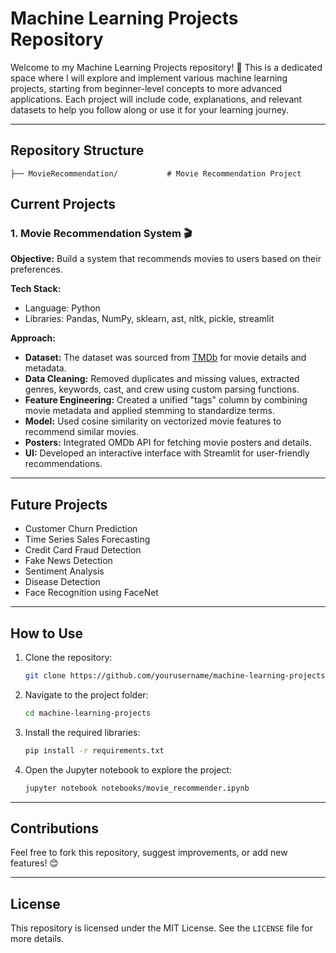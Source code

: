 # Machine Learning Projects Repository

Welcome to my Machine Learning Projects repository! 🚀 This is a dedicated space where I will explore and implement various machine learning projects, starting from beginner-level concepts to more advanced applications. Each project will include code, explanations, and relevant datasets to help you follow along or use it for your learning journey.

---

## Repository Structure

```
├── MovieRecommendation/           # Movie Recommendation Project
```

## Current Projects

### 1. **Movie Recommendation System** 🎬
   **Objective:** Build a system that recommends movies to users based on their preferences.
   
   **Tech Stack:**
   - Language: Python
   - Libraries: Pandas, NumPy, sklearn, ast, nltk, pickle, streamlit

   **Approach:**
   - **Dataset:** The dataset was sourced from [TMDb](https://www.themoviedb.org/) for movie details and metadata.
   - **Data Cleaning:** Removed duplicates and missing values, extracted genres, keywords, cast, and crew using custom parsing functions.
   - **Feature Engineering:** Created a unified "tags" column by combining movie metadata and applied stemming to standardize terms.
   - **Model:** Used cosine similarity on vectorized movie features to recommend similar movies.
   - **Posters:** Integrated OMDb API for fetching movie posters and details.
   - **UI:** Developed an interactive interface with Streamlit for user-friendly recommendations.

---

## Future Projects
- Customer Churn Prediction
- Time Series Sales Forecasting
- Credit Card Fraud Detection
- Fake News Detection
- Sentiment Analysis
- Disease Detection
- Face Recognition using FaceNet

---

## How to Use
1. Clone the repository:
   ```bash
   git clone https://github.com/yourusername/machine-learning-projects.git
   ```
2. Navigate to the project folder:
   ```bash
   cd machine-learning-projects
   ```
3. Install the required libraries:
   ```bash
   pip install -r requirements.txt
   ```
4. Open the Jupyter notebook to explore the project:
   ```bash
   jupyter notebook notebooks/movie_recommender.ipynb
   ```

---

## Contributions
Feel free to fork this repository, suggest improvements, or add new features! 😊

---

## License
This repository is licensed under the MIT License. See the `LICENSE` file for more details.
